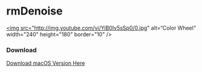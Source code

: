 # rmDenoise

<a href="https://youtu.be/YiB0Iv5sSp0" target="_blank"><img src="http://img.youtube.com/vi/YiB0Iv5sSp0/0.jpg" alt=“Color Wheel“ width="240" height="180" border="10" /></a>

### Download  
[Download macOS Version Here](http://andreagenor.com/openSource/Denoise_GUI_for_Renderman.dmg)
